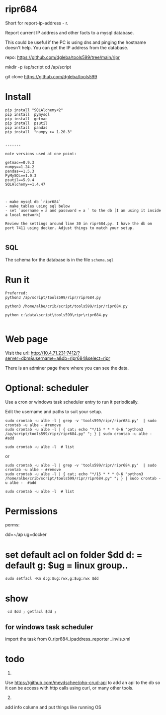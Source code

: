 
# ripr684

Short for report-ip-address - r.


Report current IP address and other facts to a mysql database.

This could be useful if the PC is using dns and pinging the hostname doesn't help. You can get the IP address from the database.

repo: 
https://github.com/dgleba/tools599/tree/main/ripr


mkdir -p /ap/script
cd /ap/script

git clone https://github.com/dgleba/tools599


# Install

```
pip install "SQLAlchemy<2" 
pip install  pymysql 
pip install  getmac 
pip install  psutil  
pip install  pandas 
pip install  "numpy >= 1.20.3"


-------

note versions used at one point:

getmac==0.9.3
numpy==1.24.2
pandas==1.5.3
PyMySQL==1.0.3
psutil==5.9.4
SQLAlchemy==1.4.47



- make mysql db `ripr684` 
- make tables using sql below
- set `username = a and password = a ` to the db [I am using it inside a local network]

Review the settings around line 30 in ripr684.py. I have the db on port 7411 using docker. Adjust things to match your setup.


```

## SQL

The schema for the database is in the file `schema.sql`


# Run it

```
Preferred:
python3 /ap/script/tools599/ripr/ripr684.py

python3 /home/albe/crib/script/tools599/ripr/ripr684.py

python c:\data\script\tools599\ripr\ripr684.py


```


# Web page

Visit the url: http://10.4.71.231:7412/?server=dbm&username=a&db=ripr684&select=ripr

There is an adminer page there where you can see the data.
 

# Optional: scheduler

Use a cron or windows task scheduler entry to run it periodically.

Edit the username and paths to suit your setup.

```
sudo crontab -u albe -l | grep -v 'tools599/ripr/ripr684.py'  | sudo crontab -u albe - #remove
sudo crontab -u albe -l | { cat; echo "*/15 * * * 0-6 "python3 /ap/script/tools599/ripr/ripr684.py" "; } | sudo crontab -u albe -  #add

sudo crontab -u albe -l  # list

```

or

```
sudo crontab -u albe -l | grep -v 'tools599/ripr/ripr684.py'  | sudo crontab -u albe - #remove
sudo crontab -u albe -l | { cat; echo "*/15 * * * 0-6 "python3 /home/albe/crib/script/tools599/ripr/ripr684.py" "; } | sudo crontab -u albe -  #add

sudo crontab -u albe -l  # list

```

# Permissions

perms:


dd=~/ap
ug=docker
#
# set default acl on folder $dd   d: = default  g: $ug = linux group..
    sudo setfacl -Rm d:g:$ug:rwx,g:$ug:rwx $dd
# show
     cd $dd ; getfacl $dd ;




## for windows task scheduler

import the task from  0_ripr684_ipaddress_reporter _invis.xml


# todo

1.
Use https://github.com/mevdschee/php-crud-api to add an api to the db so it can be access with http calls using curl, or many other tools.

2.
add info column and put things like running OS




